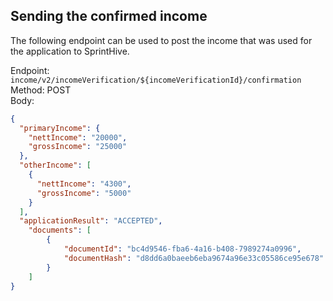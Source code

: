 ## Sending the confirmed income

The following endpoint can be used to post the income that was used for the application to SprintHive.

Endpoint: ```income/v2/incomeVerification/${incomeVerificationId}/confirmation```  
Method: POST  
Body:
```json
{
  "primaryIncome": {
    "nettIncome": "20000",
    "grossIncome": "25000"
  },
  "otherIncome": [
    {
      "nettIncome": "4300",
      "grossIncome": "5000"
    }
  ],
  "applicationResult": "ACCEPTED",
    "documents": [
        {
            "documentId": "bc4d9546-fba6-4a16-b408-7989274a0996", 
            "documentHash": "d8dd6a0baeeb6eba9674a96e33c05586ce95e678"
        }
    ]
}
```
